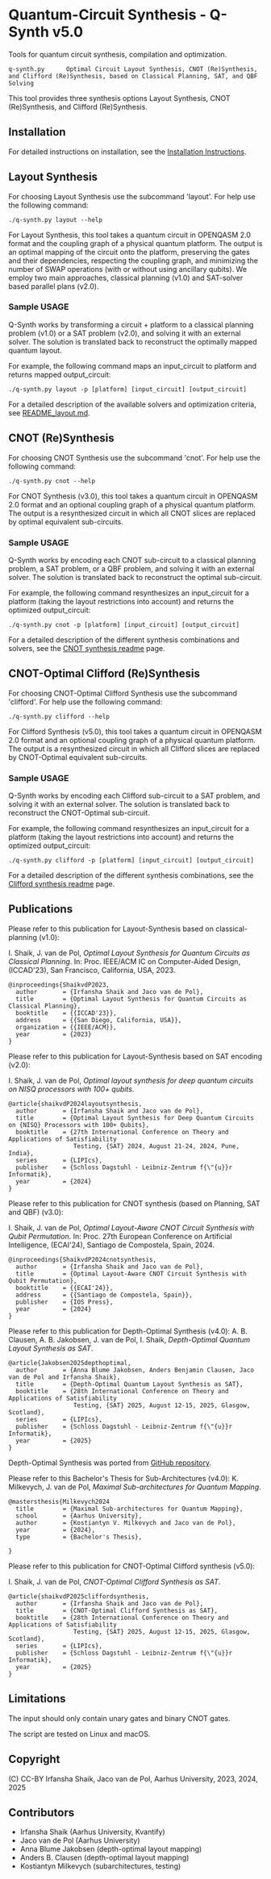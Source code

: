 # Quantum-Circuit Synthesis - Q-Synth v5.0

Tools for quantum circuit synthesis, compilation and optimization.

    q-synth.py      Optimal Circuit Layout Synthesis, CNOT (Re)Synthesis, and Clifford (Re)Synthesis, based on Classical Planning, SAT, and QBF Solving

This tool provides three synthesis options Layout Synthesis, CNOT (Re)Synthesis, and Clifford (Re)Synthesis.

## Installation

For detailed instructions on installation, see the [Installation Instructions](INSTALL.md).

## Layout Synthesis

For choosing Layout Synthesis use the subcommand 'layout'.
For help use the following command:

    ./q-synth.py layout --help

For Layout Synthesis, this tool takes a quantum circuit in OPENQASM 2.0 format and the coupling graph of a physical quantum platform.
The output is an optimal mapping of the circuit onto the platform, preserving the gates and their dependencies,
respecting the coupling graph, and minimizing the number of SWAP operations (with or without using ancillary qubits).
We employ two main approaches, classical planning (v1.0) and SAT-solver based parallel plans (v2.0).

### Sample USAGE

Q-Synth works by transforming a circuit + platform to a classical planning problem (v1.0) or a SAT problem (v2.0), and solving it with an external solver. The solution is translated back to reconstruct the optimally mapped quantum layout.

For example, the following command maps an input_circuit to platform and returns mapped output_circuit:

    ./q-synth.py layout -p [platform] [input_circuit] [output_circuit]

For a detailed description of the available solvers and optimization criteria, see [README_layout.md](README_layout.md).

## CNOT (Re)Synthesis

For choosing CNOT Synthesis use the subcommand 'cnot'.
For help use the following command:

    ./q-synth.py cnot --help

For CNOT Synthesis (v3.0), this tool takes a quantum circuit in OPENQASM 2.0 format and an optional coupling graph of a physical quantum platform.
The output is a resynthesized circuit in which all CNOT slices are replaced by optimal equivalent sub-circuits.

### Sample USAGE

Q-Synth works by encoding each CNOT sub-circuit to a classical planning problem, a SAT problem, or a QBF problem, and solving it with an external solver. The solution is translated back to reconstruct the optimal sub-circuit.

For example, the following command resynthesizes an input_circuit for a platform 
(taking the layout restrictions into account) and returns the optimized output_circuit:

    ./q-synth.py cnot -p [platform] [input_circuit] [output_circuit]

For a detailed description of the different synthesis combinations and solvers, see the [CNOT synthesis readme](README_cnot.md) page.

## CNOT-Optimal Clifford (Re)Synthesis

For choosing CNOT-Optimal Clifford Synthesis use the subcommand 'clifford'.
For help use the following command:

    ./q-synth.py clifford --help

For Clifford Synthesis (v5.0), this tool takes a quantum circuit in OPENQASM 2.0 format and an optional coupling graph of a physical quantum platform.
The output is a resynthesized circuit in which all Clifford slices are replaced by CNOT-Optimal equivalent sub-circuits.

### Sample USAGE

Q-Synth works by encoding each Clifford sub-circuit to a SAT problem, and solving it with an external solver. The solution is translated back to reconstruct the CNOT-Optimal sub-circuit.

For example, the following command resynthesizes an input_circuit for a platform
(taking the layout restrictions into account) and returns the optimized output_circuit:

    ./q-synth.py clifford -p [platform] [input_circuit] [output_circuit]

For a detailed description of the different synthesis combinations, see the [Clifford synthesis readme](README_clifford.md) page.

## Publications

Please refer to this publication for Layout-Synthesis based on classical-planning (v1.0):

I. Shaik, J. van de Pol, _Optimal Layout Synthesis for Quantum Circuits as Classical Planning_. 
In: Proc. IEEE/ACM IC on Computer-Aided Design, (ICCAD'23), San Francisco, California, USA, 2023.

    @inproceedings{ShaikvdP2023,
      author       = {Irfansha Shaik and Jaco van de Pol},
      title        = {Optimal Layout Synthesis for Quantum Circuits as Classical Planning},
      booktitle    = {{ICCAD'23}},
      address      = {{San Diego, California, USA}},
      organization = {{IEEE/ACM}},
      year         = {2023}
    }

Please refer to this publication for Layout-Synthesis based on SAT encoding (v2.0):

I. Shaik, J. van de Pol, _Optimal layout synthesis for deep quantum circuits on NISQ processors with 100+ qubits_.

    @article{shaikvdP2024layoutsynthesis,
      author       = {Irfansha Shaik and Jaco van de Pol},
      title        = {Optimal Layout Synthesis for Deep Quantum Circuits on {NISQ} Processors with 100+ Qubits}, 
      booktitle    = {27th International Conference on Theory and Applications of Satisfiability
                      Testing, {SAT} 2024, August 21-24, 2024, Pune, India},
      series       = {LIPIcs},
      publisher    = {Schloss Dagstuhl - Leibniz-Zentrum f{\"{u}}r Informatik},
      year         = {2024}
    }

Please refer to this publication for CNOT synthesis (based on Planning, SAT and QBF) (v3.0):

I. Shaik, J. van de Pol, _Optimal Layout-Aware CNOT Circuit Synthesis with Qubit Permutation_.
In: Proc. 27th European Conference on Artificial Intelligence, (ECAI'24), Santiago de Compostela, Spain, 2024.

    @inproceedings{ShaikvdP2024cnotsynthesis,
      author       = {Irfansha Shaik and Jaco van de Pol},
      title        = {Optimal Layout-Aware CNOT Circuit Synthesis with Qubit Permutation},
      booktitle    = {{ECAI'24}},
      address      = {{Santiago de Compostela, Spain}},
      publisher    = {IOS Press},
      year         = {2024}
    }


Please refer to this publication for Depth-Optimal Synthesis (v4.0):
A. B. Clausen, A. B. Jakobsen, J. van de Pol, I. Shaik, _Depth-Optimal Quantum Layout Synthesis as SAT_.

    @article{Jakobsen2025depthoptimal,
      author       = {Anna Blume Jakobsen, Anders Benjamin Clausen, Jaco van de Pol and Irfansha Shaik},
      title        = {Depth-Optimal Quantum Layout Synthesis as SAT},
      booktitle    = {28th International Conference on Theory and Applications of Satisfiability
                      Testing, {SAT} 2025, August 12-15, 2025, Glasgow, Scotland},
      series       = {LIPIcs},
      publisher    = {Schloss Dagstuhl - Leibniz-Zentrum f{\"{u}}r Informatik},
      year         = {2025}
    }

Depth-Optimal Synthesis was ported from [GitHub repository](https://github.com/anbclausen/quills).

Please refer to this Bachelor's Thesis for Sub-Architectures (v4.0):
K. Milkevych, J. van de Pol, _Maximal Sub-architectures for Quantum Mapping_.
    
    @mastersthesis{Milkevych2024
      title        = {Maximal Sub-architectures for Quantum Mapping},
      school       = {Aarhus University},
      author       = {Kostiantyn V. Milkevych and Jaco van de Pol},
      year         = {2024},
      type         = {Bachelor's Thesis},
      
    }


Please refer to this publication for CNOT-Optimal Clifford synthesis (v5.0):

I. Shaik, J. van de Pol, _CNOT-Optimal Clifford Synthesis as SAT_.

    @article{shaikvdP2025cliffordsynthesis,
      author       = {Irfansha Shaik and Jaco van de Pol},
      title        = {CNOT-Optimal Clifford Synthesis as SAT},
      booktitle    = {28th International Conference on Theory and Applications of Satisfiability
                      Testing, {SAT} 2025, August 12-15, 2025, Glasgow, Scotland},
      series       = {LIPIcs},
      publisher    = {Schloss Dagstuhl - Leibniz-Zentrum f{\"{u}}r Informatik},
      year         = {2025}
    }

## Limitations

The input should only contain unary gates and binary CNOT gates.

The script are tested on Linux and macOS.

## Copyright

(C) CC-BY Irfansha Shaik, Jaco van de Pol, Aarhus University, 2023, 2024, 2025

## Contributors

- Irfansha Shaik (Aarhus University, Kvantify)
- Jaco van de Pol (Aarhus University)
- Anna Blume Jakobsen (depth-optimal layout mapping)
- Anders B. Clausen (depth-optimal layout mapping)
- Kostiantyn Milkevych (subarchitectures, testing)

